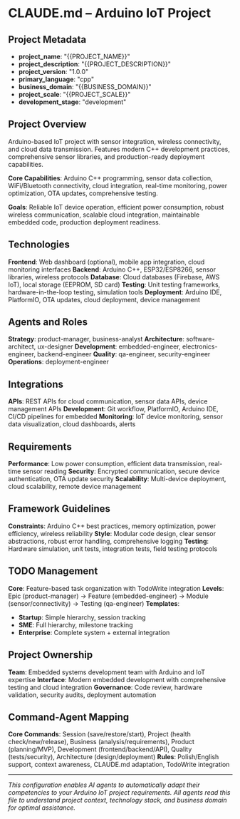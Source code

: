 # CLAUDE.md – Arduino IoT Project

## Project Metadata
- **project_name**: "{{PROJECT_NAME}}"
- **project_description**: "{{PROJECT_DESCRIPTION}}"
- **project_version**: "1.0.0"
- **primary_language**: "cpp"
- **business_domain**: "{{BUSINESS_DOMAIN}}"
- **project_scale**: "{{PROJECT_SCALE}}"
- **development_stage**: "development"

## Project Overview
Arduino-based IoT project with sensor integration, wireless connectivity, and cloud data transmission. Features modern C++ development practices, comprehensive sensor libraries, and production-ready deployment capabilities.

**Core Capabilities**: Arduino C++ programming, sensor data collection, WiFi/Bluetooth connectivity, cloud integration, real-time monitoring, power optimization, OTA updates, comprehensive testing.

**Goals**: Reliable IoT device operation, efficient power consumption, robust wireless communication, scalable cloud integration, maintainable embedded code, production deployment readiness.

## Technologies
**Frontend**: Web dashboard (optional), mobile app integration, cloud monitoring interfaces
**Backend**: Arduino C++, ESP32/ESP8266, sensor libraries, wireless protocols
**Database**: Cloud databases (Firebase, AWS IoT), local storage (EEPROM, SD card)
**Testing**: Unit testing frameworks, hardware-in-the-loop testing, simulation tools
**Deployment**: Arduino IDE, PlatformIO, OTA updates, cloud deployment, device management

## Agents and Roles
**Strategy**: product-manager, business-analyst
**Architecture**: software-architect, ux-designer
**Development**: embedded-engineer, electronics-engineer, backend-engineer
**Quality**: qa-engineer, security-engineer
**Operations**: deployment-engineer

## Integrations
**APIs**: REST APIs for cloud communication, sensor data APIs, device management APIs
**Development**: Git workflow, PlatformIO, Arduino IDE, CI/CD pipelines for embedded
**Monitoring**: IoT device monitoring, sensor data visualization, cloud dashboards, alerts

## Requirements
**Performance**: Low power consumption, efficient data transmission, real-time sensor reading
**Security**: Encrypted communication, secure device authentication, OTA update security
**Scalability**: Multi-device deployment, cloud scalability, remote device management

## Framework Guidelines
**Constraints**: Arduino C++ best practices, memory optimization, power efficiency, wireless reliability
**Style**: Modular code design, clear sensor abstractions, robust error handling, comprehensive logging
**Testing**: Hardware simulation, unit tests, integration tests, field testing protocols

## TODO Management
**Core**: Feature-based task organization with TodoWrite integration
**Levels**: Epic (product-manager) → Feature (embedded-engineer) → Module (sensor/connectivity) → Testing (qa-engineer)
**Templates**:
- **Startup**: Simple hierarchy, session tracking
- **SME**: Full hierarchy, milestone tracking
- **Enterprise**: Complete system + external integration

## Project Ownership
**Team**: Embedded systems development team with Arduino and IoT expertise
**Interface**: Modern embedded development with comprehensive testing and cloud integration
**Governance**: Code review, hardware validation, security audits, deployment automation

## Command-Agent Mapping
**Core Commands**: Session (save/restore/start), Project (health check/new/release), Business (analysis/requirements), Product (planning/MVP), Development (frontend/backend/API), Quality (tests/security), Architecture (design/deployment)
**Rules**: Polish/English support, context awareness, CLAUDE.md adaptation, TodoWrite integration

---

*This configuration enables AI agents to automatically adapt their competencies to your Arduino IoT project requirements. All agents read this file to understand project context, technology stack, and business domain for optimal assistance.*
